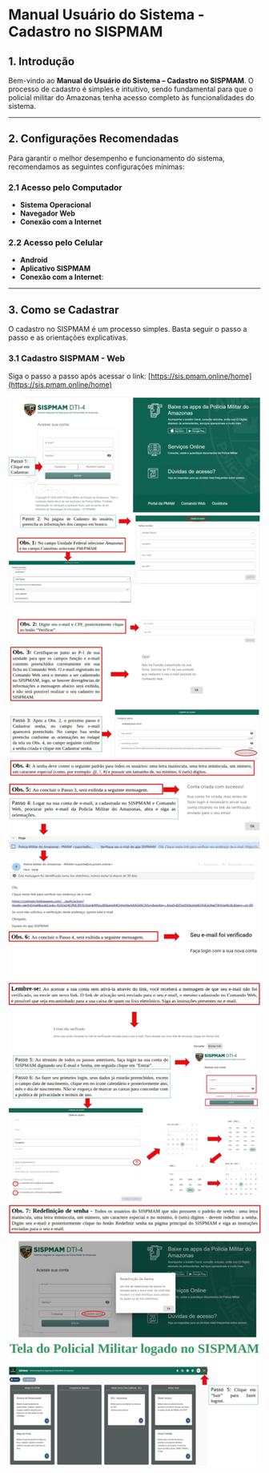# Manual Usuário do Sistema - Cadastro no SISPMAM

## 1. Introdução

Bem-vindo ao **Manual do Usuário do Sistema – Cadastro no SISPMAM**. O processo de cadastro é simples e intuitivo, sendo fundamental para que o policial militar do Amazonas tenha acesso completo às funcionalidades do sistema.

---

## 2. Configurações Recomendadas

Para garantir o melhor desempenho e funcionamento do sistema, recomendamos as seguintes configurações mínimas:

### 2.1 Acesso pelo Computador
- **Sistema Operacional**
- **Navegador Web**
- **Conexão com a Internet**

### 2.2 Acesso pelo Celular
- **Android**
- **Aplicativo SISPMAM**
- **Conexão com a Internet**:

---

## 3. Como se Cadastrar

O cadastro no SISPMAM é um processo simples. Basta seguir o passo a passo e as orientações explicativas.

### 3.1 Cadastro SISPMAM - Web 

Siga o passo a passo após acessar o link: [https://sis.pmam.online/home](https://sis.pmam.online/home)

![Imagem do Cadastro 1](img/imgCadastro01.jpg)
![Imagem do Cadastro 2](img/imgCadastro02.jpg)
![Imagem do Cadastro 3](img/imgCadastro03.jpg)
![Imagem do Cadastro 4](img/imgCadastro04.jpg)
![Imagem do Cadastro 5](img/imgCadastro05.jpg)
![Imagem do Cadastro 6](img/imgCadastro06.jpg)
![Imagem do Cadastro 7](img/imgCadastro07.jpg)
![Imagem do Cadastro 8](img/imgCadastro08.jpg)